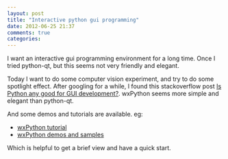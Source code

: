 ```yaml
---
layout: post
title: "Interactive python gui programming"
date: 2012-06-25 21:37
comments: true
categories: 
---
```

I want an interactive gui programming environment for a long time.
Once I tried python-qt, but this seems not very friendly and elegant.

Today I want to do some computer vision experiment, and try to do some spotlight effect. After googling for a while, I found this stackoverflow post [Is Python any good for GUI development?](http://stackoverflow.com/questions/115495/is-python-any-good-for-gui-development). wxPython seems more simple and elegant than python-qt.

And some demos and tutorials are available. eg:

* [wxPython tutorial](http://zetcode.com/wxpython/)
* [wxPython demos and samples](http://sourceforge.net/projects/wxpython/files/wxPython/2.8.12.1/)

Which is helpful to get a brief view and have a quick start.
